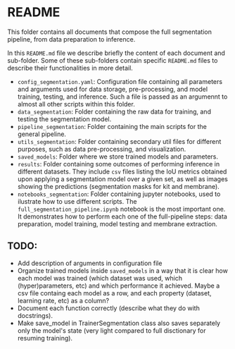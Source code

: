 # README

This folder contains all documents that compose the full segmentation pipeline, from data preparation to inference. 

In this `README.md` file we describe briefly the content of each document and sub-folder. Some of these sub-folders contain specific `README.md` files to describe their functionalities in more detail.

* `config_segmentation.yaml`: Configuration file containing all parameters and arguments used for data storage, pre-processing, and model training, testing, and inference. Such a file is passed as an argumennt to almost all other scripts within this folder.
* `data_segmentation`: Folder containing the raw data for training, and testing the segmentation model.
* `pipeline_segmentation`: Folder containing the main scripts for the general pipeline.
* `utils_segmentation`: Folder containing secondary util files for different purposes, such as data pre-processing, and visualization.
* `saved_models`: Folder where we store trained models and parameters.
* `results`: Folder containing some outcomes of performing inference in different datasets. They include `csv` files listing the IoU metrics obtained upon applying a segmentation model over a given set, as well as images showing the predictions (segmentation masks for kit and membrane).
* `notebooks_segmentation`: Folder containing jupyter notebooks, used to ilustrate how to use different scripts. The `full_segmentation_pipeline.ipynb` notebook is the most important one. It demonstrates how to perform each one of the full-pipeline steps: data preparation, model training, model testing and membrane extraction.


## TODO:

* Add description of arguments in configuration file
* Organize trained models inside `saved_models` in a way that it is clear how each model was trained (which dataset was used, which (hyper)parameters, etc) and which performance it achieved. Maybe a csv file containg each model as a row, and each property (dataset, learning rate, etc) as a column?
* Document each function correctly (describe what they do with docstrings).
* Make save_model in TrainerSegmentation class also saves separately only the model's state (very light compared to full disctionary for resuming training).






